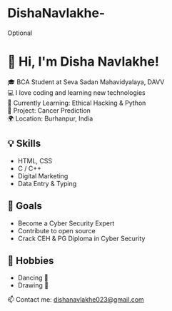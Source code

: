 # DishaNavlakhe-
Optional 
# 👋 Hi, I'm Disha Navlakhe!

🎓 BCA Student at Seva Sadan Mahavidyalaya, DAVV  
💻 I love coding and learning new technologies  
🔐 Currently Learning: Ethical Hacking & Python  
📂 Project: Cancer Prediction  
🌍 Location: Burhanpur, India  

## 💡 Skills
- HTML, CSS
- C / C++
- Digital Marketing
- Data Entry & Typing

## 🎯 Goals
- Become a Cyber Security Expert
- Contribute to open source
- Crack CEH & PG Diploma in Cyber Security

## 🎨 Hobbies
- Dancing 💃
- Drawing 🎨

📫 Contact me: dishanavlakhe023@gmail.com
